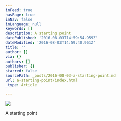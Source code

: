 ```yaml
---
inFeed: true
hasPage: true
inNav: false
inLanguage: null
keywords: []
description: A starting point
datePublished: '2016-08-03T14:59:54.959Z'
dateModified: '2016-08-03T14:59:40.961Z'
title: ''
author: []
via: {}
authors: []
publisher: {}
starred: false
sourcePath: _posts/2016-08-03-a-starting-point.md
url: a-starting-point/index.html
_type: Article

---
```

![](https://the-grid-user-content.s3-us-west-2.amazonaws.com/330d536d-1c38-49f8-819c-76995db8c325.jpg)

A starting point